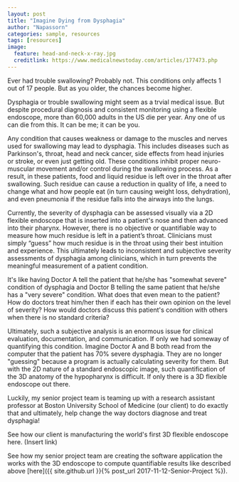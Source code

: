 ```yaml
---
layout: post
title: "Imagine Dying from Dysphagia"
author: "Napassorn"
categories: sample, resources
tags: [resources]
image:
  feature: head-and-neck-x-ray.jpg
  creditlink: https://www.medicalnewstoday.com/articles/177473.php
---
```


Ever had trouble swallowing? Probably not. This conditions only affects 1 out of 17 people. But as you older, the chances become higher. 

Dysphagia or trouble swallowing might seem as a trvial medical issue. But despite procedural diagnosis and consistent monitoring using a  flexible endoscope, more than 60,000 adults in the US die per year. Any one of us can die from this. It can be me; it can be you.  

Any condition that causes weakness or damage to the muscles and nerves used for swallowing may lead to dysphagia. This includes diseases such as Parkinson's, throat, head and neck cancer, side effects from head injuries or stroke, or even just getting old. These conditions inhibit proper neuro-muscular movement and/or control during the swallowing process. As a result, in these patients, food and liquid residue is left over in the throat after swallowing. Such residue can cause a reduction in quality of life, a need to change what and how people eat (in turn causing weight loss, dehydration), and even pneumonia if the residue falls into the airways into the lungs.

Currently, the severity of dysphagia can be assessed visually via a 2D flexible endoscope that is inserted into a patient's nose and then advanced into their pharynx. However, there is no objective or quantifiable way to measure how much residue is left in a patient’s throat. Clinicians must simply “guess” how much residue is in the throat using their best intuition and experience. This ultimately leads to inconsistent and subjective severity assessments of dysphagia among clinicians, which in turn prevents the meaningful measurement of a patient condition. 

It's like having Doctor A tell the patient that he/she has "somewhat severe" condition of dysphagia and Doctor B telling the same patient that he/she has a "very severe" condition. What does that even mean to the patient? How do doctors treat him/her then if each has their own opinion on the level of severity? How would doctors discuss this patient's condition with others when there is no standard criteria?

Ultimately, such a subjective analysis is an enormous issue for clinical evaluation, documentation, and communication. If only we had someway of quantifying this condition. Imagine Doctor A and B both read from the computer that the patient has 70% severe dysphagia. They are no longer "guessing" because a program is actually calculating severity for them. But with the 2D nature of a standard endoscopic image, such quantification of the 3D anatomy of the hypopharynx is difficult. If only there is a 3D flexible endoscope out there.

Luckily, my senior project team is teaming up with a research assistant professor at Boston University School of Medicine (our client) to do exactly that and ultimately, help change the way doctors diagnose and treat dysphagia!

See how our client is manufacturing the world's first 3D flexible endoscope here. (Insert link)

See how my senior project team are creating the software application the works with the 3D endoscope to compute quantifiable results like described above [here]({{ site.github.url }}{% post_url 2017-11-12-Senior-Project %}).

